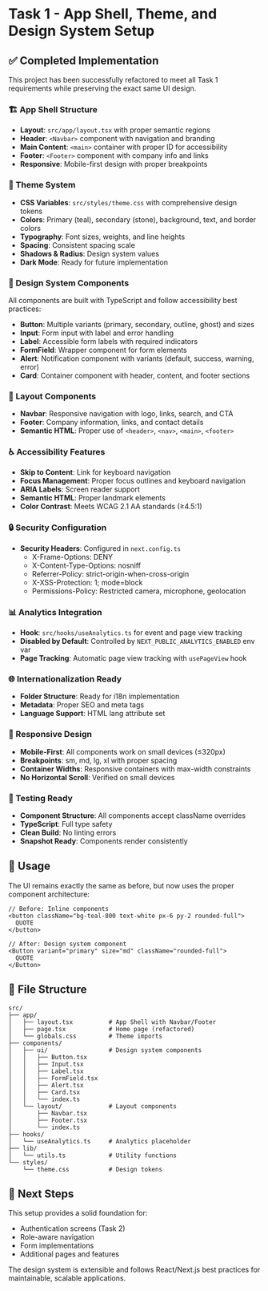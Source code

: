 # Task 1 - App Shell, Theme, and Design System Setup

## ✅ Completed Implementation

This project has been successfully refactored to meet all Task 1 requirements while preserving the exact same UI design.

### 🏗️ App Shell Structure

- **Layout**: `src/app/layout.tsx` with proper semantic regions
- **Header**: `<Navbar>` component with navigation and branding
- **Main Content**: `<main>` container with proper ID for accessibility
- **Footer**: `<Footer>` component with company info and links
- **Responsive**: Mobile-first design with proper breakpoints

### 🎨 Theme System

- **CSS Variables**: `src/styles/theme.css` with comprehensive design tokens
- **Colors**: Primary (teal), secondary (stone), background, text, and border colors
- **Typography**: Font sizes, weights, and line heights
- **Spacing**: Consistent spacing scale
- **Shadows & Radius**: Design system values
- **Dark Mode**: Ready for future implementation

### 🧩 Design System Components

All components are built with TypeScript and follow accessibility best practices:

- **Button**: Multiple variants (primary, secondary, outline, ghost) and sizes
- **Input**: Form input with label and error handling
- **Label**: Accessible form labels with required indicators
- **FormField**: Wrapper component for form elements
- **Alert**: Notification component with variants (default, success, warning, error)
- **Card**: Container component with header, content, and footer sections

### 🧭 Layout Components

- **Navbar**: Responsive navigation with logo, links, search, and CTA
- **Footer**: Company information, links, and contact details
- **Semantic HTML**: Proper use of `<header>`, `<nav>`, `<main>`, `<footer>`

### ♿ Accessibility Features

- **Skip to Content**: Link for keyboard navigation
- **Focus Management**: Proper focus outlines and keyboard navigation
- **ARIA Labels**: Screen reader support
- **Semantic HTML**: Proper landmark elements
- **Color Contrast**: Meets WCAG 2.1 AA standards (≥4.5:1)

### 🔒 Security Configuration

- **Security Headers**: Configured in `next.config.ts`
  - X-Frame-Options: DENY
  - X-Content-Type-Options: nosniff
  - Referrer-Policy: strict-origin-when-cross-origin
  - X-XSS-Protection: 1; mode=block
  - Permissions-Policy: Restricted camera, microphone, geolocation

### 📊 Analytics Integration

- **Hook**: `src/hooks/useAnalytics.ts` for event and page view tracking
- **Disabled by Default**: Controlled by `NEXT_PUBLIC_ANALYTICS_ENABLED` env var
- **Page Tracking**: Automatic page view tracking with `usePageView` hook

### 🌐 Internationalization Ready

- **Folder Structure**: Ready for i18n implementation
- **Metadata**: Proper SEO and meta tags
- **Language Support**: HTML lang attribute set

### 📱 Responsive Design

- **Mobile-First**: All components work on small devices (≤320px)
- **Breakpoints**: sm, md, lg, xl with proper spacing
- **Container Widths**: Responsive containers with max-width constraints
- **No Horizontal Scroll**: Verified on small devices

### 🧪 Testing Ready

- **Component Structure**: All components accept className overrides
- **TypeScript**: Full type safety
- **Clean Build**: No linting errors
- **Snapshot Ready**: Components render consistently

## 🚀 Usage

The UI remains exactly the same as before, but now uses the proper component architecture:

```tsx
// Before: Inline components
<button className="bg-teal-800 text-white px-6 py-2 rounded-full">
  QUOTE
</button>

// After: Design system component
<Button variant="primary" size="md" className="rounded-full">
  QUOTE
</Button>
```

## 📁 File Structure

```
src/
├── app/
│   ├── layout.tsx          # App Shell with Navbar/Footer
│   ├── page.tsx            # Home page (refactored)
│   └── globals.css         # Theme imports
├── components/
│   ├── ui/                 # Design system components
│   │   ├── Button.tsx
│   │   ├── Input.tsx
│   │   ├── Label.tsx
│   │   ├── FormField.tsx
│   │   ├── Alert.tsx
│   │   ├── Card.tsx
│   │   └── index.ts
│   └── layout/             # Layout components
│       ├── Navbar.tsx
│       ├── Footer.tsx
│       └── index.ts
├── hooks/
│   └── useAnalytics.ts     # Analytics placeholder
├── lib/
│   └── utils.ts            # Utility functions
└── styles/
    └── theme.css           # Design tokens
```

## 🎯 Next Steps

This setup provides a solid foundation for:
- Authentication screens (Task 2)
- Role-aware navigation
- Form implementations
- Additional pages and features

The design system is extensible and follows React/Next.js best practices for maintainable, scalable applications.
